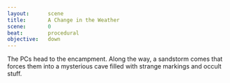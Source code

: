 ```yaml
---
layout:      scene
title:       A Change in the Weather
scene:       0
beat:        procedural
objective:   down
---
```



The PCs head to the encampment.
Along the way, a sandstorm comes that forces them into a mysterious cave filled with strange markings and occult stuff.
